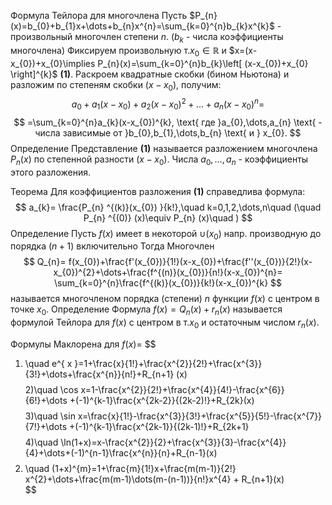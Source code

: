 Формула Тейлора для многочлена
	Пусть $P_{n}(x)=b_{0}+b_{1}x+\dots+b_{n}x^{n}=\sum_{k=0}^{n}b_{k}x^{k}$ - произвольный многочлен степени $n$. ($b_{k}$ - числа коэффициенты многочлена)
	Фиксируем произвольную т.$x_{0}\in \mathbb{R}$ и $x=(x-x_{0})+x_{0}\implies P_{n}(x)=\sum_{k=0}^{n}b_{k}\left[ (x-x_{0})+x_{0} \right]^{k}$ **(1)**. Раскроем квадратные скобки (бином Ньютона) и разложим по степеням скобки $(x-x_{0})$, получим:
$$
a_{0}+a_{1}(x-x_{0})+a_{2}(x-x_{0})^{2}+\dots+a_{n} (x-x_{0})^{n}=
$$
$$
=\sum_{k=0}^{n}a_{k}(x-x_{0})^{k}, \text{ где }a_{0},\dots,a_{n} \text{ - числа зависимые от }b_{0},b_{1},\dots,b_{n} \text{ и } x_{0}.
$$
Определение
	Представление **(1)** называется разложением многочлена $P_{n}(x)$ по степенной разности $(x-x_{0})$. Числа $a_{0},\dots,a_{n}$ - коэффициенты этого разложения.

Теорема
	Для коэффициентов разложения **(1)** справедлива формула:
$$
a_{k}=
\frac{P_{n} ^{(k)}(x_{0}) }{k!},\quad k=0,1,2,\dots,n\quad (\quad P_{n} ^{(0)} (x)\equiv P_{n} (x)\quad )
$$
Определение
	Пусть
		$f(x)$ имеет в некоторой $\cup(x_{0})$ напр. производную до порядка $(n + 1)$ включительно
	Тогда
		Многочлен
$$
Q_{n}=
f(x_{0})+\frac{f'(x_{0})}{1!}(x-x_{0})+\frac{f''(x_{0})}{2!}(x-x_{0})^{2}+\dots+\frac{f^{(n)}(x_{0})}{n!}(x-x_{0})^{n}=
\sum_{k=0}^{n}\frac{f^{(k)}(x_{0})}{k!}(x-x_{0})^{k}  
$$
называется многочленом порядка (степени) $n$ функции $f(x)$ с центром в точке $x_{0}$.
Определение
	Формула $f(x)=Q_{n}(x)+r_{n}(x)$ называется формулой Тейлора для $f(x)$ с центром в т.$x_{0}$ и остаточным числом $r_{n}(x)$.

Формулы Маклорена для $f(x)=$
$$
1) \quad e^{ x }=1+\frac{x}{1!}+\frac{x^{2}}{2!}+\frac{x^{3}}{3!}+\dots+\frac{x^{n}}{n!}+R_{n+1} (x)   
$$
$$
2)\quad  \cos x=1-\frac{x^{2}}{2!}+\frac{x^{4}}{4!}-\frac{x^{6}}{6!}+\dots +(-1)^{k-1}\frac{x^{2k-2}}{(2k-2)!}+R_{2k}(x)  
$$
$$
3)\quad \sin x=\frac{x}{1!}-\frac{x^{3}}{3!}+\frac{x^{5}}{5!}-\frac{x^{7}}{7!}+\dots +(-1)^{k-1}\frac{x^{2k-1}}{(2k-1)!}+R_{2k+1}
$$
$$
4)\quad \ln(1+x)=x-\frac{x^{2}}{2}+\frac{x^{3}}{3}-\frac{x^{4}}{4}+\dots+(-1)^{n-1}\frac{x^{n}}{n}+R_{n-1}(x)      
$$
$$
5) \quad (1+x)^{m}=1+\frac{m}{1!}x+\frac{m(m-1)}{2!} x^{2}+\dots+\frac{m(m-1)\dots(m-(n-1))}{n!}x^{4} + R_{n+1}(x)  
$$
